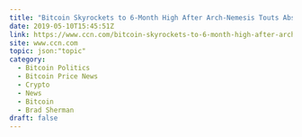 ```yaml
---
title: "Bitcoin Skyrockets to 6-Month High After Arch-Nemesis Touts Absurd Ban"
date: 2019-05-10T15:45:51Z
link: https://www.ccn.com/bitcoin-skyrockets-to-6-month-high-after-arch-nemesis-touts-absurd-ban?utm_medium=RSS&utm_source=hune
site: www.ccn.com
topic: json:"topic"
category:
  - Bitcoin Politics
  - Bitcoin Price News
  - Crypto
  - News
  - Bitcoin
  - Brad Sherman
draft: false
---
```


